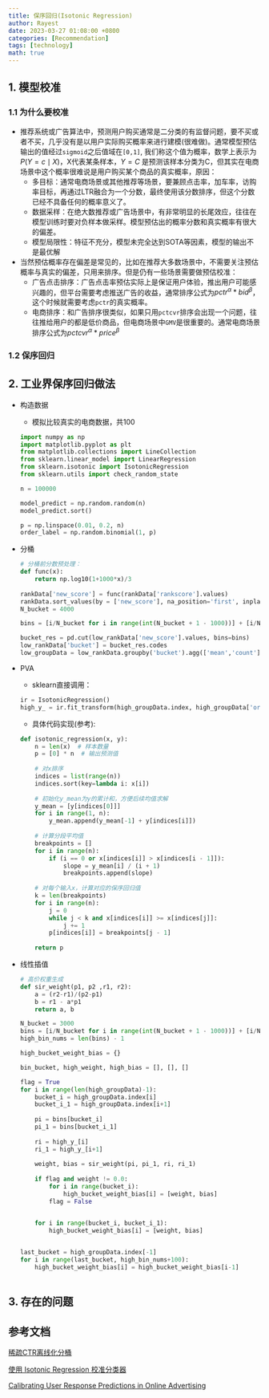 ```yaml
---
title: 保序回归(Isotonic Regression)
author: Rayest
date: 2023-03-27 01:08:00 +0800
categories: [Recommendation]
tags: [technology]
math: true
---
```


## 1. __模型校准__
### 1.1 为什么要校准
- 推荐系统或广告算法中，预测用户购买通常是二分类的有监督问题，要不买或者不买，几乎没有是以用户实际购买概率来进行建模(很难做)。通常模型预估输出的值经过`sigmoid`之后值域在`[0,1]`, 我们称这个值为概率，数学上表示为 $P(Y=c \mid X)$，X代表某条样本，$Y=C$ 是预测该样本分类为C，但其实在电商场景中这个概率很难说是用户购买某个商品的真实概率，原因：
  - 多目标：通常电商场景或其他推荐等场景，要兼顾点击率，加车率，访购率目标，再通过LTR融合为一个分数，最终使用该分数排序，但这个分数已经不具备任何的概率意义了。
  - 数据采样：在绝大数推荐或广告场景中，有非常明显的长尾效应，往往在模型训练时要对负样本做采样。模型预估出的概率分数和真实概率有很大的偏差。
  - 模型局限性：特征不充分，模型未完全达到SOTA等因素，模型的输出不是最优解
- 当然预估概率存在偏差是常见的，比如在推荐大多数场景中，不需要关注预估概率与真实的偏差，只用来排序。但是仍有一些场景需要做预估校准：
  - 广告点击排序：广告点击率预估实际上是保证用户体验，推出用户可能感兴趣的，但平台需要考虑推送广告的收益，通常排序公式为$pctr^\alpha * bid^\beta$，这个时候就需要考虑`pctr`的真实概率。
  - 电商排序：和广告排序很类似，如果只用`pctcvr`排序会出现一个问题，往往推给用户的都是低价商品，但电商场景中`GMV`是很重要的。通常电商场景排序公式为$pctcvr^\alpha * price^\beta$


### 1.2 保序回归


## 2. __工业界保序回归做法__

- 构造数据
  - 模拟比较真实的电商数据，共100
  
  ```python
  import numpy as np
  import matplotlib.pyplot as plt
  from matplotlib.collections import LineCollection
  from sklearn.linear_model import LinearRegression
  from sklearn.isotonic import IsotonicRegression
  from sklearn.utils import check_random_state

  n = 100000

  model_predict = np.random.random(n)
  model_predict.sort()

  p = np.linspace(0.01, 0.2, n)
  order_label = np.random.binomial(1, p)
  ```

- 分桶
  ```python
  # 分桶前分数预处理：
  def func(x):
      return np.log10(1+1000*x)/3
      
  rankData['new_score'] = func(rankData['rankscore'].values)
  rankData.sort_values(by = ['new_score'], na_position='first', inplace=True)
  N_bucket = 4000

  bins = [i/N_bucket for i in range(int(N_bucket + 1 - 1000))] + [i/N_bucket for i in range(int(N_bucket + 1 - 1000), N_bucket+1, 2)]

  bucket_res = pd.cut(low_rankData['new_score'].values, bins=bins)
  low_rankData['bucket'] = bucket_res.codes
  low_groupData = low_rankData.groupby('bucket').agg(['mean','count'])
  ```
- PVA
  - sklearn直接调用：
  ```python
  ir = IsotonicRegression()
  high_y_ = ir.fit_transform(high_groupData.index, high_groupData['orderLabel']['mean'])
  ```
  - 具体代码实现(参考):
  ```python
  def isotonic_regression(x, y):
      n = len(x)  # 样本数量
      p = [0] * n  # 输出预测值
      
      # 对x排序
      indices = list(range(n))
      indices.sort(key=lambda i: x[i])
      
      # 初始化y_mean为y的累计和，方便后续均值求解
      y_mean = [y[indices[0]]]
      for i in range(1, n):
          y_mean.append(y_mean[-1] + y[indices[i]])
          
      # 计算分段平均值
      breakpoints = []
      for i in range(n):
          if (i == 0 or x[indices[i]] > x[indices[i - 1]]):
              slope = y_mean[i] / (i + 1)
              breakpoints.append(slope)
      
      # 对每个输入x，计算对应的保序回归值
      k = len(breakpoints)
      for i in range(n):
          j = 0
          while j < k and x[indices[i]] >= x[indices[j]]:
              j += 1
          p[indices[i]] = breakpoints[j - 1]
          
      return p
  ```
- 线性插值
  ```python
  # 高价权重生成
  def sir_weight(p1, p2 ,r1, r2):
      a = (r2-r1)/(p2-p1)
      b = r1 - a*p1
      return a, b

  N_bucket = 3000
  bins = [i/N_bucket for i in range(int(N_bucket + 1 - 1000))] + [i/N_bucket for i in range(int(N_bucket + 1 - 1000), N_bucket+1, 2)]
  high_bin_nums = len(bins) - 1

  high_bucket_weight_bias = {}

  bin_bucket, high_weight, high_bias = [], [], []

  flag = True
  for i in range(len(high_groupData)-1):
      bucket_i = high_groupData.index[i]
      bucket_i_1 = high_groupData.index[i+1]
      
      pi = bins[bucket_i]
      pi_1 = bins[bucket_i_1]
      
      ri = high_y_[i]
      ri_1 = high_y_[i+1]
      
      weight, bias = sir_weight(pi, pi_1, ri, ri_1)
      
      if flag and weight != 0.0:
          for i in range(bucket_i):
              high_bucket_weight_bias[i] = [weight, bias]
          flag = False


      for i in range(bucket_i, bucket_i_1):
          high_bucket_weight_bias[i] = [weight, bias]

              
  last_bucket = high_groupData.index[-1]
  for i in range(last_bucket, high_bin_nums+100):
      high_bucket_weight_bias[i] = high_bucket_weight_bias[i-1]
      
  ```


## 3. __存在的问题__


## 参考文档
[稀疏CTR离线化分桶](https://zhuanlan.zhihu.com/p/450221388)

[使用 Isotonic Regression 校准分类器](http://vividfree.github.io/%E6%9C%BA%E5%99%A8%E5%AD%A6%E4%B9%A0/2015/12/21/classifier-calibration-with-isotonic-regression)

[Calibrating User Response Predictions in Online Advertising](/assets/files/sub_214.pdf)